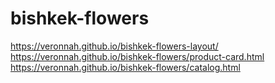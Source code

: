 # bishkek-flowers
https://veronnah.github.io/bishkek-flowers-layout/
<br>
https://veronnah.github.io/bishkek-flowers/product-card.html
<br>
https://veronnah.github.io/bishkek-flowers/catalog.html
